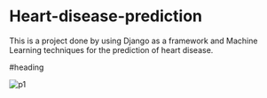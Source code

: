 # Heart-disease-prediction
This is a project done by using Django as a framework and Machine Learning techniques for the prediction of heart disease.

#heading

![p1](https://user-images.githubusercontent.com/65268300/112717482-1e463400-8f13-11eb-95fd-a370eb2b93d5.png)
